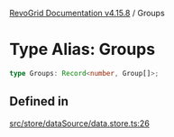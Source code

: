 [RevoGrid Documentation v4.15.8](README.md) / Groups

# Type Alias: Groups

```ts
type Groups: Record<number, Group[]>;
```

## Defined in

[src/store/dataSource/data.store.ts:26](https://github.com/revolist/revogrid/blob/2ac43d2713c9d394ff33675f959c6432bf5aa023/src/store/dataSource/data.store.ts#L26)
